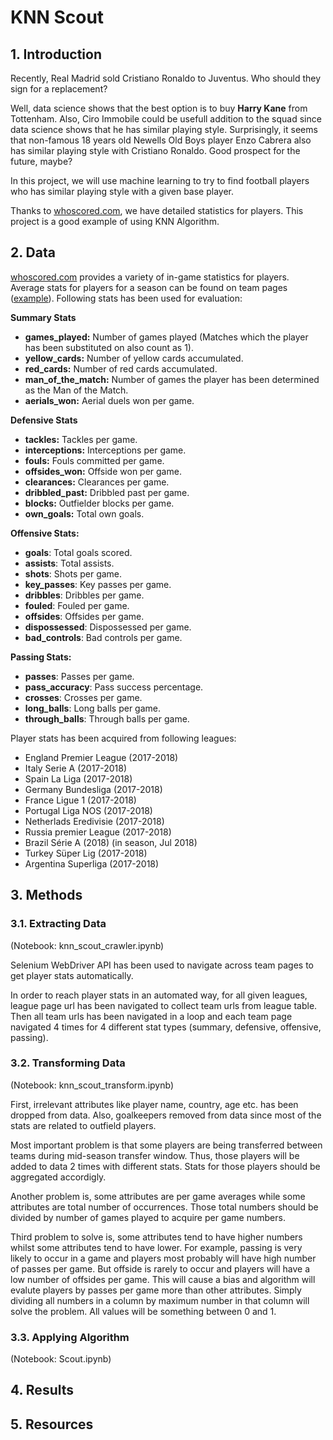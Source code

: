# KNN Scout

## 1. Introduction

Recently, Real Madrid sold Cristiano Ronaldo to Juventus. Who should they sign for a replacement?

Well, data science shows that the best option is to buy **Harry Kane** from Tottenham. Also, Ciro Immobile could be usefull addition to the squad since data science shows that he has similar playing style. Surprisingly, it seems that non-famous 18 years old Newells Old Boys player Enzo Cabrera also has similar playing style with Cristiano Ronaldo. Good prospect for the future, maybe?

In this project, we will use machine learning to try to find football players who has similar playing style with a given base player.

Thanks to [whoscored.com](https://www.whoscored.com/), we have detailed statistics for players. This project is a good example of using KNN Algorithm.

## 2. Data
[whoscored.com](https://www.whoscored.com/) provides a variety of in-game statistics for players. Average stats for players for a season can be found on team pages ([example](https://www.whoscored.com/Teams/133/Show/Turkey-Besiktas)). Following stats has been used for evaluation:

**Summary Stats**
- **games_played:** Number of games played (Matches which the player has been substituted on also count as 1).
- **yellow_cards:** Number of yellow cards accumulated.
- **red_cards:** Number of red cards accumulated.
- **man_of_the_match:** Number of games the player has been determined as the Man of the Match.
- **aerials_won:** Aerial duels won per game.

**Defensive Stats**
- **tackles:** Tackles per game.
- **interceptions:** Interceptions per game.
- **fouls:** Fouls committed per game.
- **offsides_won:** Offside won per game.
- **clearances:** Clearances per game.
- **dribbled_past:** Dribbled past per game.
- **blocks:** Outfielder blocks per game.
- **own_goals:** Total own goals.

**Offensive Stats:**
- **goals**: Total goals scored.
- **assists**: Total assists.
- **shots**: Shots per game.
- **key_passes**: Key passes per game.
- **dribbles**: Dribbles per game.
- **fouled**: Fouled per game.
- **offsides**: Offsides per game.
- **dispossessed**: Dispossessed per game.
- **bad_controls**: Bad controls per game.

**Passing Stats:**
- **passes**: Passes per game.
- **pass_accuracy**: Pass success percentage.
- **crosses**: Crosses per game.
- **long_balls**: Long balls per game.
- **through_balls**: Through balls per game.

Player stats has been acquired from following leagues:
- England Premier League (2017-2018)
- Italy Serie A (2017-2018)
- Spain La Liga (2017-2018)
- Germany Bundesliga (2017-2018)
- France Ligue 1 (2017-2018)
- Portugal Liga NOS (2017-2018)
- Netherlads Eredivisie (2017-2018)
- Russia premier League (2017-2018)
- Brazil Série A (2018) (in season, Jul 2018)
- Turkey Süper Lig (2017-2018)
- Argentina Superliga  (2017-2018)

## 3. Methods

### 3.1. Extracting Data
(Notebook: knn_scout_crawler.ipynb)

Selenium WebDriver API has been used to navigate across team pages to get player stats automatically.

In order to reach player stats in an automated way, for all given leagues, league page url has been navigated to collect team urls from league table. Then all team urls has been navigated in a loop and each team page navigated 4 times for 4 different stat types (summary, defensive, offensive, passing).  

### 3.2. Transforming Data
(Notebook: knn_scout_transform.ipynb)

First, irrelevant attributes like player name, country, age etc. has been dropped from data. Also, goalkeepers removed from data since most of the stats are related to outfield players.

Most important problem is that some players are being transferred between teams during mid-season transfer window. Thus, those players will be added to data 2 times with different stats. Stats for those players should be aggregated accordigly.

Another problem is, some attributes are per game averages while some attributes are total number of occurrences. Those total numbers should be divided by number of games played to acquire per game numbers.

Third problem to solve is, some attributes tend to have higher numbers whilst some attributes tend to have lower. For example, passing is very likely to occur in a game and players most probably will have high number of passes per game. But offside is rarely to occur and players will have a low number of offsides per game. This will cause a bias and algorithm will evalute players by passes per game more than other attributes. Simply dividing all numbers in a column by maximum number in that column will solve the problem. All values will be something between 0 and 1.

### 3.3. Applying Algorithm
(Notebook: Scout.ipynb)



## 4. Results

## 5. Resources
